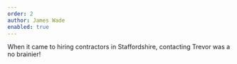 ```yaml
---
order: 2
author: James Wade
enabled: true
---
```

When it came to hiring contractors in Staffordshire, contacting Trevor was a no
brainier!
